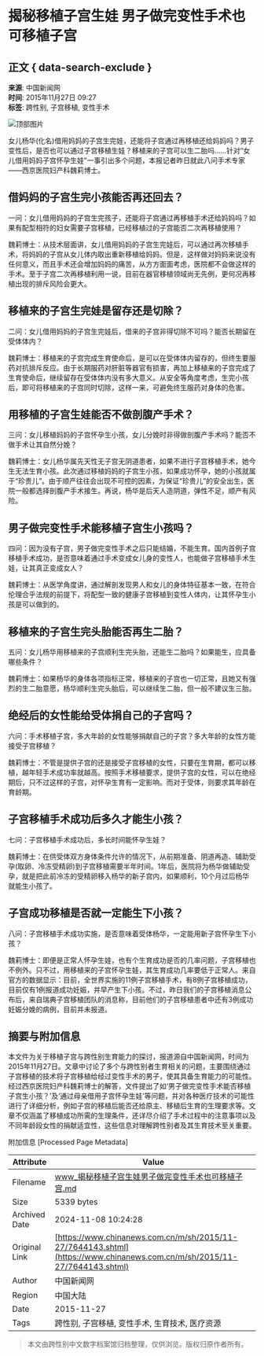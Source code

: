# 揭秘移植子宫生娃 男子做完变性手术也可移植子宫

## 正文 { data-search-exclude }


**来源**: 中国新闻网  
**时间**: 2015年11月27日 09:27  
**标签**: 跨性别, 子宫移植, 变性手术  

![顶部图片](http://i3.chinanews.com/2014/wap/images/top.png)

女儿杨华(化名)借用妈妈的子宫生完娃，还能将子宫通过再移植还给妈妈吗？男子变性后，是否也可以通过子宫移植生娃？移植来的子宫可以生二胎吗……针对“女儿借用妈妈子宫怀孕生娃”一事引出多个问题，本报记者昨日就此八问手术专家——西京医院妇产科魏莉博士。

## **借妈妈的子宫生完小孩能否再还回去？**

一问：女儿借用妈妈的子宫生完孩子，还能将子宫通过再移植手术还给妈妈吗？如果有配型相符的妇女需要子宫移植，已经移植过的子宫能否二次再移植使用？

魏莉博士：从技术层面讲，女儿借用妈妈的子宫生完娃后，可以通过再次移植手术，将妈妈的子宫从女儿体内取出重新移植给妈妈。但是，这样做对妈妈来说没有任何意义，而且手术还会增加妈妈的痛苦，从方方面面考虑，医院都不会做这样的手术。至于子宫二次再移植利用一说，目前在器官移植领域尚无先例，更何况再移植出现的排斥风险会更大。

## **移植来的子宫生完娃是留存还是切除？**

二问：女儿借用妈妈的子宫生完娃后，借来的子宫非得切除不可吗？能否长期留在受体体内？

魏莉博士：移植来的子宫完成生育使命后，是可以在受体体内留存的，但终生要服药对抗排斥反应。由于长期服药对肝脏等器官有损害，再加上移植来的子宫完成了生育使命后，继续留存在受体体内没有多大意义。从安全等角度考虑，生完小孩后，即可将移植来的子宫同时切除，这样一来，可避免终生服药对身体的危害。

## **用移植的子宫生娃能否不做剖腹产手术？**

三问：女儿移植妈妈的子宫怀孕生小孩，女儿分娩时非得做剖腹产手术吗？能否不做手术让其自然分娩？

魏莉博士：女儿杨华属先天性无子宫无阴道患者，如果不进行子宫移植手术，她今生无法生育小孩。此次通过移植妈妈的子宫生小孩，如果成功怀孕，她的小孩就属于“珍贵儿”。由于顺产往往会出现不可控的因素，为保证“珍贵儿”的安全出生，医院一般都选择剖腹产手术接生。再说，杨华是后天人造阴道，弹性不足，顺产有风险。

## **男子做完变性手术能移植子宫生小孩吗？**

四问：因为没有子宫，男子做完变性手术之后只能结婚，不能生育。国内首例子宫移植手术成功，是否意味着通过手术变成女儿身的变性人，也能做子宫移植手术生娃，让其真正变成女人？

魏莉博士：从医学角度讲，通过解剖发现男人和女儿的身体特征基本一致，在符合伦理合乎法规的前提下，将配型一致的健康子宫移植到变性人体内，让其怀孕生小孩是可以做到的。

## **移植来的子宫生完头胎能否再生二胎？**

五问：女儿杨华用移植来的子宫顺利生完头胎，还能生二胎吗？如果能生，应具备哪些条件？

魏莉博士：如果杨华的身体各项指标正常，移植来的子宫也一切正常，且她又有强烈的生二胎意愿，杨华顺利生完头胎后，可以继续生二胎，但一般不建议生三胎。

## **绝经后的女性能给受体捐自己的子宫吗？**

六问：手术移植子宫，多大年龄的女性能够捐献自己的子宫？多大年龄的女性方能接受子宫移植？

魏莉博士：不管是提供子宫的还是接受子宫移植的女性，只要在生育期，都可以移植，越年轻手术成功率就越高。按照手术移植要求，提供子宫的女性，可以在绝经期后，只不过这样的子宫，对怀孕生育有一定影响。而对于受体，则要求其年龄在育龄期。

## **子宫移植手术成功后多久才能生小孩？**

七问：子宫移植手术成功后，多长时间能怀孕生娃？

魏莉博士：在供受体双方身体条件允许的情况下，从前期准备、阴道再造、辅助受孕(取卵、冷冻受精卵)到子宫移植需要半年时间。1年后，医院将为杨华做辅助受孕，就是把此前冷冻的受精卵移入杨华的新子宫内，如果顺利，10个月过后杨华就能生小孩了。

## **子宫成功移植是否就一定能生下小孩？**

八问：子宫移植手术成功实施，是否意味着受体杨华，一定能用新子宫怀孕生下小孩？

魏莉博士：即便是正常人怀孕生娃，也有个生育成功是否的几率问题，子宫移植也不例外。只不过，用移植来的子宫怀孕生娃，其生育成功几率要低于正常人。来自官方的数据显示：目前，全世界实施的11例子宫移植手术，有8例子宫移植成功，目前仅有1例报道成功妊娠，并早产生下小孩。不过，昨日我们的子宫移植消息公布后，来自瑞典子宫移植团队的消息称，目前他们的子宫移植患者中还有3例成功妊娠分娩的病例，目前并未报道。

## 摘要与附加信息

<!-- tcd_abstract -->
本文件为关于移植子宫与跨性别生育能力的探讨，报道源自中国新闻网，时间为2015年11月27日。文章中讨论了多个与跨性别者生育相关的问题，主要围绕通过子宫移植的技术将子宫移植给经过变性手术的男子，使其具备生育能力的可能性。经过西京医院妇产科魏莉博士的解答，文件提出了如‘男子做完变性手术能否移植子宫生小孩？’及‘通过母亲借用子宫怀孕生娃’等问题，并对各种医疗技术的可能性进行了详细分析，例如子宫的移植后能否还给原主、移植后生育的生理要求等。文章不仅涵盖了移植成功所需的生理条件，还详尽介绍了手术过程中的注意事项以及不同年龄段女性的捐献适宜性，这些信息对理解跨性别者及其生育技术至关重要。
<!-- tcd_abstract_end -->

附加信息 [Processed Page Metadata]

| Attribute       | Value                                  |
|-----------------|----------------------------------------|
| Filename        | www_揭秘移植子宫生娃男子做完变性手术也可移植子宫.md                             |
| Size            | 5339 bytes                           |
| Archived Date   | 2024-11-08 10:24:28                             |
| Original Link   | [https://www.chinanews.com.cn/m/sh/2015/11-27/7644143.shtml](https://www.chinanews.com.cn/m/sh/2015/11-27/7644143.shtml)                       |
| Author          | 中国新闻网                               |
| Region          | 中国大陆                               |
| Date            | 2015-11-27                                 |
| Tags            | 跨性别, 子宫移植, 变性手术, 生育技术, 医疗资源                                 |
>
> 本文由跨性别中文数字档案馆归档整理，仅供浏览。版权归原作者所有。
>